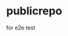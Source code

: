 # publicrepo
for e2e test




































































































































































































































































































































































































































































































































































































































































































































































































































































































































































































































































































































































































































































































































































































































































































































































































































































































































































































































































































































































































































































































































































































































































































































































































































































































































































































































































































































































































































































































































































































































































































































































































































































































































































































































































































































































































































































































































































































































































































































































































































































































































































































































